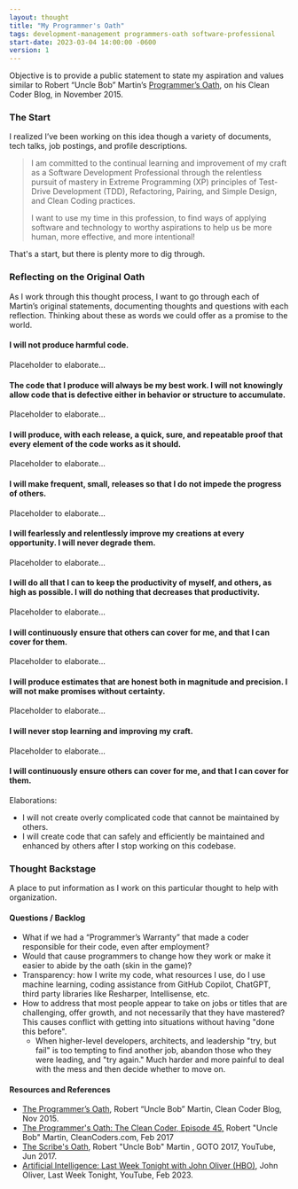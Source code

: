 ```yaml
---
layout: thought
title: "My Programmer's Oath"
tags: development-management programmers-oath software-professional
start-date: 2023-03-04 14:00:00 -0600
version: 1
---
```


Objective is to provide a public statement to state my aspiration and values similar to Robert “Uncle Bob” Martin’s [Programmer’s Oath](https://blog.cleancoder.com/uncle-bob/2015/11/18/TheProgrammersOath.html), on his Clean Coder Blog, in November 2015.

### The Start

I realized I’ve been working on this idea though a variety of documents, tech talks, job postings, and profile descriptions.

> I am committed to the continual learning and improvement of my craft as a Software Development Professional through the relentless pursuit of mastery in Extreme Programming (XP) principles of Test-Drive Development (TDD), Refactoring, Pairing, and Simple Design, and Clean Coding practices.
>
> I want to use my time in this profession, to find ways of applying software and technology to  worthy aspirations to help us  be more human, more effective, and more intentional!

That's a start, but there is plenty more to dig through.

### Reflecting on the Original Oath

As I work through this thought process, I want to go through each of Martin’s original statements, documenting thoughts and questions with each reflection. Thinking about these as words we could offer as a promise to the world.

#### I will not produce harmful code.

Placeholder to elaborate...

#### The code that I produce will always be my best work. I will not knowingly allow code that is defective either in behavior or structure to accumulate.

Placeholder to elaborate...

#### I will produce, with each release, a quick, sure, and repeatable proof that every element of the code works as it should.

Placeholder to elaborate...

#### I will make frequent, small, releases so that I do not impede the progress of others.

Placeholder to elaborate...

#### I will fearlessly and relentlessly improve my creations at every opportunity. I will never degrade them.

Placeholder to elaborate...

#### I will do all that I can to keep the productivity of myself, and others, as high as possible. I will do nothing that decreases that productivity.

Placeholder to elaborate...

#### I will continuously ensure that others can cover for me, and that I can cover for them.

Placeholder to elaborate...

#### I will produce estimates that are honest both in magnitude and precision. I will not make promises without certainty.

Placeholder to elaborate...

#### I will never stop learning and improving my craft.

Placeholder to elaborate...

#### I will continuously ensure others can cover for me, and that I can cover for them.

Elaborations:

- I will not create overly complicated  code that cannot be maintained by others.
- I will create code that can safely and efficiently be maintained and enhanced by others after I stop working on this codebase.

### Thought Backstage

A place to put information as I work on this particular thought to help with organization.

#### Questions / Backlog

- What if we had a “Programmer’s Warranty” that made a coder responsible for their code, even after employment?
- Would that cause programmers to change how they work or make it easier to abide by the oath (skin in the game)?
- Transparency: how I write my code, what resources I use, do I use machine learning, coding assistance from GitHub Copilot, ChatGPT, third party libraries like Resharper, Intellisense, etc.
- How to address that most people appear to take on jobs or titles that are challenging, offer growth, and not necessarily that they have mastered? This causes conflict with getting into situations without having "done this before".
  - When higher-level developers, architects, and leadership "try, but fail" is too tempting to find another job, abandon those who they were leading, and "try again." Much harder and more painful to deal with the mess and then decide whether to move on.

#### Resources and References

- [The Programmer’s Oath](https://blog.cleancoder.com/uncle-bob/2015/11/18/TheProgrammersOath.html), Robert “Uncle Bob” Martin, Clean Coder Blog, Nov 2015.
- [The Programmer's Oath: The Clean Coder, Episode 45,](https://cleancoders.com/episode/clean-code-episode-45) Robert "Uncle Bob" Martin, CleanCoders.com, Feb 2017
- [The Scribe's Oath](https://youtu.be/Tng6Fox8EfI), Robert "Uncle Bob" Martin , GOTO 2017, YouTube, Jun 2017.
- [Artificial Intelligence: Last Week Tonight with John Oliver (HBO)](https://youtu.be/Sqa8Zo2XWc4), John Oliver, Last Week Tonight, YouTube, Feb 2023.
